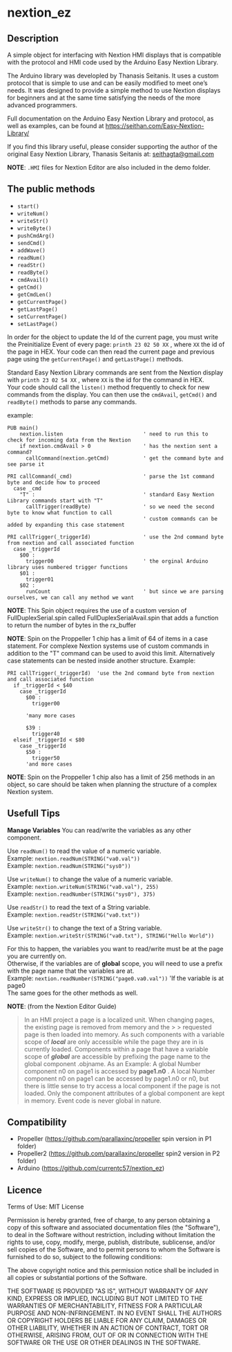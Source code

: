   

# nextion_ez 

## Description

A simple object for interfacing with Nextion HMI displays that is compatible with the protocol and HMI code used by the Arduino Easy Nextion Library. 

The Arduino library was developled by Thanasis Seitanis.  It uses a custom protocol that is simple to use and can be easily modified to meet one’s needs.
It was designed to provide a simple method to use Nextion displays for beginners and at the same time satisfying the needs of the more advanced programmers.

Full documentation on the Arduino Easy Nextion Library and protocol, as well as examples, can be found at https://seithan.com/Easy-Nextion-Library/

If you find this library useful, please consider supporting the author of the original Easy Nextion Library, Thanasis Seitanis at: [seithagta@gmail.com](https://paypal.me/seithan)

**NOTE**: `.HMI` files for Nextion Editor are also included in the demo folder.

## The public methods
- `start()`
- `writeNum()`
- `writeStr()`
- `writeByte()`
- `pushCmdArg()`
- `sendCmd()`
- `addWave()`
- `readNum()`
- `readStr()` 
- `readByte()`
- `cmdAvail()`
- `getCmd()`
- `getCmdLen()`
- `getCurrentPage()`
- `getLastPage()`
- `setCurrentPage()`
- `setLastPage()`

In order for the object to update the Id of the current page, you must write the Preinitialize Event of every page: `printh 23 02 50 XX` , where `XX` the id of the page in HEX.
Your code can then read the current page and previous page using the `getCurrentPage()` and `getLastPage()` methods.

Standard Easy Nextion Library commands are sent from the Nextion display with `printh 23 02 54 XX` , where `XX` is the id for the command in HEX.  
Your code should call the `listen()` method frequently to check for new commands from the display.  You can then use the `cmdAvail`, `getCmd()` and `readByte()` methods to parse any commands.

example:
```spin
PUB main()
    nextion.listen                          ' need to run this to check for incoming data from the Nextion
    if nextion.cmdAvail > 0                 ' has the nextion sent a command?
      callCommand(nextion.getCmd)           ' get the command byte and see parse it        

PRI callCommand(_cmd)                       ' parse the 1st command byte and decide how to proceed
  case _cmd
    "T" :                                   ' standard Easy Nextion Library commands start with "T"
      callTrigger(readByte)                 ' so we need the second byte to know what function to call    
                                            ' custom commands can be added by expanding this case statement

PRI callTrigger(_triggerId)                 ' use the 2nd command byte from nextion and call associated function
  case _triggerId
    $00 :
      trigger00                             ' the orginal Arduino library uses numbered trigger functions
    $01 :
      trigger01
    $02 :
      runCount                              ' but since we are parsing ourselves, we can call any method we want
```

**NOTE**: This Spin object requires the use of a custom version of FullDuplexSerial.spin called FullDuplexSerialAvail.spin that adds a function to return the number of bytes in the rx_buffer

**NOTE**: Spin on the Proppeller 1 chip has a limit of 64 of items in a case statement.  For complexe Nextion systems use of custom commands in addition to the "T" command can be used to avoid this limit.  Alternatively case statements can be nested inside another structure.
Example:
```spin
PRI callTrigger(_triggerId)  'use the 2nd command byte from nextion and call associated function
  if _triggerId < $40
    case _triggerId
      $00 :
        trigger00

      'many more cases

      $39 :
        trigger40
  elseif _triggerId < $80
    case _triggerId
      $50 :
        trigger50
      'and more cases
```

**NOTE**: Spin on the Proppeller 1 chip also has a limit of 256 methods in an object, so care should be taken when planning the structure of a complex Nextion system. 


##  Usefull Tips

**Manage Variables**
You can read/write the variables as any other component.

Use `readNum()` to read the value of a numeric variable.  
Example: `nextion.readNum(STRING("va0.val"))`  
Example: `nextion.readNum(STRING("sys0"))`

Use `writeNum()` to change the value of a numeric variable.  
Example: `nextion.writeNum(STRING("va0.val"), 255)`  
Example: `nextion.readNumber(STRING("sys0"), 375)`

Use `readStr()` to read the text of a String variable.  
Example: `nextion.readStr(STRING("va0.txt"))`

Use `writeStr()` to change the text of a String variable.  
Example: `nextion.writeStr(STRING("va0.txt"), STRING("Hello World"))`

For this to happen, the variables you want to read/write must be at the page you are currently on.  
Otherwise, if the variables are of **global** scope, you will need to use a prefix with the page name that the variables are at.  
Example: `nextion.readNumber(STRING("page0.va0.val"))`   'If the variable is at page0  
The same goes for the other methods as well.

**NOTE**: (from the Nextion Editor Guide)
> In an HMI project a page is a localized unit. When changing pages, the existing page is removed from memory and the > > requested page is then loaded into memory. As such components with a variable scope of _**local**_ are only accessible while the page they are in is currently loaded. Components within a page that have a variable scope of _**global**_ are accessible by prefixing the page name to the global component .objname.
As an Example:
 A global Number component n0 on page1 is accessed by **page1.n0** . 
A local Number component n0 on page1 can be accessed by page1.n0 or n0, but there is little sense to try access a local component if the page is not loaded. Only the component attributes of a global component are kept in memory. Event code is never global in nature.


## Compatibility
* Propeller     (https://github.com/parallaxinc/propeller spin version in P1 folder)
* Propeller2    (https://github.com/parallaxinc/propeller spin2 version in P2 folder)
* Arduino       (https://github.com/currentc57/nextion_ez)


## Licence 

  Terms of Use: MIT License

  Permission is hereby granted, free of charge, to any person obtaining a copy of this
  software and associated documentation files (the "Software"), to deal in the Software
  without restriction, including without limitation the rights to use, copy, modify,
  merge, publish, distribute, sublicense, and/or sell copies of the Software, and to
  permit persons to whom the Software is furnished to do so, subject to the following
  conditions:

  The above copyright notice and this permission notice shall be included in all copies
  or substantial portions of the Software.

  THE SOFTWARE IS PROVIDED "AS IS", WITHOUT WARRANTY OF ANY KIND, EXPRESS OR IMPLIED,
  INCLUDING BUT NOT LIMITED TO THE WARRANTIES OF MERCHANTABILITY, FITNESS FOR A
  PARTICULAR PURPOSE AND NON-INFRINGEMENT. IN NO EVENT SHALL THE AUTHORS OR COPYRIGHT
  HOLDERS BE LIABLE FOR ANY CLAIM, DAMAGES OR OTHER LIABILITY, WHETHER IN AN ACTION OF
  CONTRACT, TORT OR OTHERWISE, ARISING FROM, OUT OF OR IN CONNECTION WITH THE SOFTWARE
  OR THE USE OR OTHER DEALINGS IN THE SOFTWARE.

